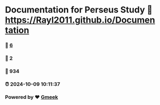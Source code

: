# Documentation for Perseus Study :link: https://Rayl2011.github.io/Documentation 
### :page_facing_up: [6](https://Rayl2011.github.io/Documentation/tag.html) 
### :speech_balloon: 2 
### :hibiscus: 934 
### :alarm_clock: 2024-10-09 10:11:37 
### Powered by :heart: [Gmeek](https://github.com/Meekdai/Gmeek)
